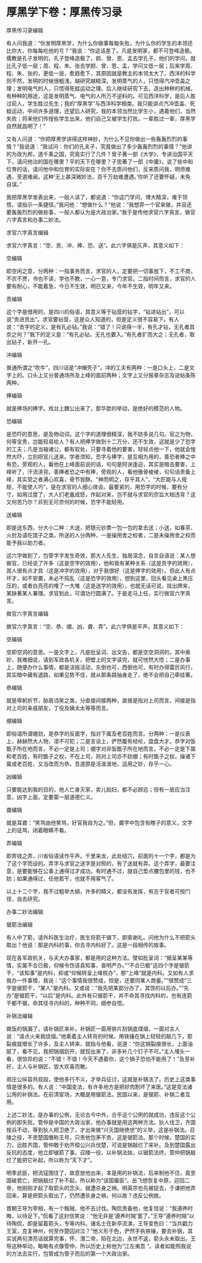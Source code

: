 # 厚黑学下卷：厚黑传习录

厚黑传习录编辑

有人问我道：“你发明厚黑学，为什么你做事每每失败，为什么你的学生的本领还比你大，你每每吃他的亏？”我说：“你这话差了。凡是发明家，都不可登峰造极。儒教是孔子发明的，孔子登峰造极了，颜、曾、思、孟去学孔子，他们的学问，就比孔子低一层；周、程、朱、张去学颜、曾、思、孟，学问又低一层；后来学周、程、朱、张的，更低一层，愈趋愈下，其原因就是教主的本领太大了。西洋的科学则不然，发明的时候很粗浅，越研究越精深。发明蒸气的人，只悟得汽冲壶盖之理；发明电气的人，只悟得死蛙运动之理。后人继续研究下去，造出种种的机械，有种种的用途，这是发明蒸气、电气的人所万不逆料的。可见西洋科学，是后人胜过前人，学生胜过先生；我的“厚黑学”与西洋科学相类。我只能讲点汽冲壶盖、死蛙运动，中间许多道理，还望后人研究，我的本领当然比学生小，遇着他们，当然失败；将来他们传授些学生出来，他们自己又被学生打败。一辈胜过一辈，厚黑学自然就昌明了！”



又有人问道：“你把厚黑学讲得这样神妙，为什么不见你做出一些轰轰烈烈的事情？”我说道：“我试问：你们的孔夫子，究竟做出了多少轰轰烈烈的事情？”他讲的为政为邦，道千乘之国，究竟实行了几件？曾子著一部《大学》，专讲治国平天下，请问他治的国在哪里？平的天下在哪里？子思著了一部《中庸》，说了些中和位育的话，请问他中和位育的实际安在？你不去质问他们，反来质问我，明师难遇，至道难闻，这种‘无上甚深微妙法，百千万劫难遭遇。’你听了还要怀疑，未免自误。”



我把厚黑学发表出来，一般人读了，都说道：“你这门学问，博大精深，难于领悟，请指示一条捷径。”我问他：“想做什么？”他说：“我想弄一个官来做，并且还要轰轰烈烈的做些事，一般人都认为是大政治家。”我于是传他求官六字真言，做官六字真言和办事二妙法。

求官六字真言编辑



求官六字真言：“空、贡、冲、捧、恐、送”。此六字俱是仄声，其意义如下：

空编辑



即空闲之意，分两种：一指事务而言，求官的人，定要把一切事放下，不工不商，不农不贾，书也不读，学也不教，一心一意，专门求官。二指时间而言，求官的人要有耐心，不能着急，今日不生效，明日又来，今年不生效，明年又来。

贡编辑



这个字是借用的，是四川的俗语，其意义等于钻营的钻字，“钻进钻出”，可以说“贡进贡出”。求官要钻营，这是众人知道的，但是定义很不容易下。有人说：“贡字的定义，是有孔必钻。”我说：“错了！只说得一半，有孔才钻，无孔者其奈之何？”我下的定义是：“有孔必钻，无孔也要入。”有孔者扩而大之；无孔者，取出钻子，新开一孔。

冲编辑



普通所谓之“吹牛”，四川话是“冲帽壳子”。冲的工夫有两种：一是口头上，二是文字上的。口头上又分普通场所及上峰的面前两种；文字上又分报章杂志及说帖条陈两种。

捧编辑



就是捧场的捧字。戏台上魏公出来了，那华歆的举动，是绝好的模范的人物。

恐编辑



是恐吓的意思，是及物动词。这个字的道理很精深，我不妨多说几句。官之为物，何等宝贵，岂能轻易给人？有人把捧字做到十二万分，还不生效，这就是少了恐字的工夫；凡是当轴诸公，都有软处，只要寻着他的要害，轻轻点他一下，他就会惶然大吓，立刻把官儿送来。学者须知，恐字与捧字，是互相为用的，善恐者捧之中有恐，旁观的人，看他在上峰面前说的话，句句是阿谀逢迎，其实是暗击要害，上峰听了，汗流浃背。善捧者恐之中有捧，旁观的人，看他傲骨棱棱，句句话责备上峰，其实受之者满心欢喜，骨节皆酥。“神而明之，存乎其人”，“大匠能与人规矩，不能使人巧”，是在求官的人细心体会。最要紧的，用恐字的时候，要有分寸，如用过度了，大人们老羞成怒，作起对来，岂不就与求官的宗旨大相违背？这又何苦乃尔？非到无可奈何的时候，恐字不能轻用。

送编辑



即是送东西，分大小二种：大送，把银元钞票一包一包的拿去送；小送，如春茶、火肘及请吃馆子之类。所送的人分两种，一是操用舍之权者，二是未操用舍之权而能予我以助力者。



这六字做到了，包管字字发生奇效，那大人先生，独居深念，自言自语说：某人想做官，已经说了许多（这是空字的效用），他和我有某种关系（这是贡字的效用），其人很有点才具（这是冲字的效用），对于我很好（这是捧字的效用）。但此人有点坏才，如不安置，未必不捣乱（这是恐字的效用），想到这里，回头看见桌上黑压压的，或者白亮亮的堆了一大堆（这是送字的效用），也就无话可说，挂出牌来，某缺著某人署理。求官到此，可谓功行圆满了。于是走马上任，实行做官六字真言。

做官六字真言编辑



做官六字真言：“空、恭、绷、凶、聋、弄”。此六字俱是平声，其意义如下：

空编辑



空即空洞的意思。一是文字上，凡是批呈词、出文告，都是空空洞洞的，其中奥妙，我难细说，请到军政各机关，把壁上的文字读完，就可恍然大悟；二是办事上，随便办什么事情，都是活摇活动，东倒也可，西倒也可，有时办得雷厉风行，其实暗中藏有退路，如果见势不佳，就从那条路抽身走了，绝不会把自己牵挂著。

恭编辑



就是卑躬折节，胁肩诌笑之类，分直接间接两种，直接是指对上司而言，间接是指对上司的亲戚朋友，丁役及姨太太等等而言。

绷编辑



即俗语所谓绷劲，是恭字的反面字，指对下属及老百姓而言。分两种：一是仪表上，赫赫然大人物，凛不可犯；二是言谈上，俨然腹有经纶，盘盘大才。恭字对饭甑子所在地而言，不必一定是上司；绷字对非饭甑子所在地而言，不必一定是下属和老百姓，有时甑子之权，不在上司，则对上司亦不妨绷；有时甑子之权，操诸下属或老百姓，又当改而为恭。吾道原是活泼泼地，运用之妙，存乎一心。

凶编辑



只要能达到我的目的，他人亡身灭家，卖儿贴妇，都不必顾忌；但有一层应当注意，凶字上面，定要蒙一层道德仁义。

聋编辑



就是耳聋：“笑骂由他笑骂，好官我自为之。”但，聋字中包含有瞎子的意义，文字上的诋骂，闭着眼睛不看。

弄编辑



即弄钱之弄，川省俗语读作平声。千里来龙，此处结穴，前面的十一个字，都是为了这个字而设的。弄字与求官之送字是对照的，有了送就有弄。这个弄字，最要注意，是要能够在公事上通得过才成功。有时通不过，就自己垫点腰包里的钱，也不妨；如果通得过，任他若干，也就不用客气了。



以上十二个字，我不过粗举大纲，许多的精义，都没有发挥，有志于官者可按门径，自去研究。

办事二妙法编辑

锯箭法编辑



有人中了箭，请外科医生治疗，医生将箭干锯下，即索谢礼。问他为什么不把箭头取出？他说：那是内科的事，你去寻内科好了。这是一段相传的故事。



现在各军政机关，与夫大办事家，都是用的这种方法。譬如批呈词：“据呈某某等情，实属不合已极，仰候令饬该县知事，查明严办。”“不合已极”这四个字是锯箭干，“该知事”是内科，抑或“仰候转呈上峰核办”，那“上峰”就是内科。又如有人求我办一件事情，我说：“这个事情我很赞成，但是，还要同某人商量。”“很赞成”三字是锯箭干，“某人”是内科。又或说：“我先把某部分办了，其馀的以后办。”“先办”是锯箭干，“以后”是内科。此外有只锯箭干，并不命其寻找内科的，也有连箭干都不锯，命其径寻内科的，种种不同，细参自悟。

补锅法编辑



做饭的锅漏了，请补锅匠来补。补锅匠一面用铁片刮锅底煤烟，一面对主人说：“请点火来我烧烟。”他乘着主人转背的时候，用铁锤在锅上轻轻的敲几下，那裂痕就增长了许多，及主人转来，就指与他看，说道：“你这锅裂痕很长，上面油腻了，看不见，我把锅烟刮开，就现出来了，非多补几个钉子不可。”主人埋头一看，很惊异的说：“不错！不错！今天不遇着你，这个锅子恐怕不能用了！”及至补好，主人与补锅匠，皆大欢喜而散。



郑庄公纵容共叔段，使他多行不义，才举兵征讨，这就是补锅法了。历史上这类事情是很多的。有人说：“中国变法，有许多地方是把好肉割坏了来医。”这是变法诸公用的补锅法。在前清宦场，大概是用锯箭法，民国以来，是锯箭、补锅二者互用。



上述二妙法，是办事的公例，无论古今中外，合乎这个公例的就成功，违反这个公例的即失败。管仲是中国的大政治家，他办事就是用这两种方法。狄人伐卫，齐国按兵不动，等到狄人把卫绝了，才出来做“兴灭国继绝世”的义举，这是补锅法。召陵之役，不责楚国僭称王号，只责他包茅不贡，这是锯箭法。那个时候，楚国的实力，远胜齐国，管仲敢于劝齐桓公兴兵伐楚，可说是锅敲烂了来补。及到楚国露出反抗的态度，他立即锯箭了事。召陵一役，以补锅法始，以锯箭法终，管仲把锅敲烂了能把它补起，所以称为“天下才”。



明季武臣，把流寇围住了，故意放他出来，本是用的补锅法，后来制他不住，竟至国破君亡，把锅敲烂了补不起，所以称为“误国庸臣”。岳飞想恢复中原，迎回二帝，他刚刚才起了取箭头的念头，就遭杀身之祸。明英宗也先被捉去，于谦把他弄回来，算是把箭头取出了，仍然遭杀身之祸，何以故？违反公例故。



晋朝王导为宰相，有一个叛贼，他不去讨伐。陶侃责备他，他复信说：“我遵养时晦，以待足下。”侃看了这封信笑说：“他无非是‘遵养时贼’罢了。”王导“遵养时贼”以待陶侃，即是留着箭头，专等内科。诸名士在新亭流涕，王导变色曰：“当共戳力王室，克复神州，何至作楚囚对泣？”他义形于色，俨然手执铁锤，要去补锅，其实说两句漂亮话就算完事，怀、湣二帝，陷在北边，永世不返，箭头永未取出。王导这种举动，略略有点像管仲，所以历史上称他为“江左夷吾 ”。读者如能照我说的方法去实行，包管成为管子而后的第一个大政治家。

